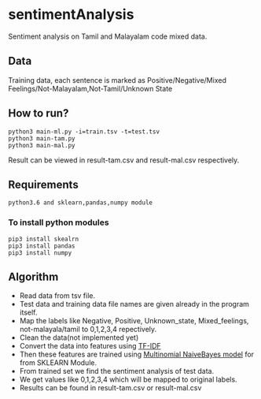 # sentimentAnalysis
Sentiment analysis on Tamil and Malayalam code mixed data.

## Data
Training data, each sentence is marked as Positive/Negative/Mixed Feelings/Not-Malayalam,Not-Tamil/Unknown State

## How to run?
```
python3 main-ml.py -i=train.tsv -t=test.tsv 
python3 main-tam.py 
python3 main-mal.py
```

Result can be viewed in result-tam.csv and result-mal.csv respectively.

## Requirements
```
python3.6 and sklearn,pandas,numpy module
```

### To install python modules
```
pip3 install skealrn
pip3 install pandas
pip3 install numpy
```

## Algorithm

* Read data from tsv file.
* Test data and training data file names are given already in the program itself.
* Map the labels like Negative, Positive, Unknown_state, Mixed_feelings, not-malayala/tamil to 0,1,2,3,4 repectively.
* Clean the data(not implemented yet)
* Convert the data into features using [TF-IDF](https://en.wikipedia.org/wiki/Tf%E2%80%93idf)
* Then these features are trained using [Multinomial NaiveBayes model](https://scikit-learn.org/stable/modules/generated/sklearn.naive_bayes.MultinomialNB.html) for from SKLEARN Module.
* From trained set we find the sentiment analysis of test data.
* We get values like 0,1,2,3,4 which will be mapped to original labels.
* Results can be found in result-tam.csv or result-mal.csv
